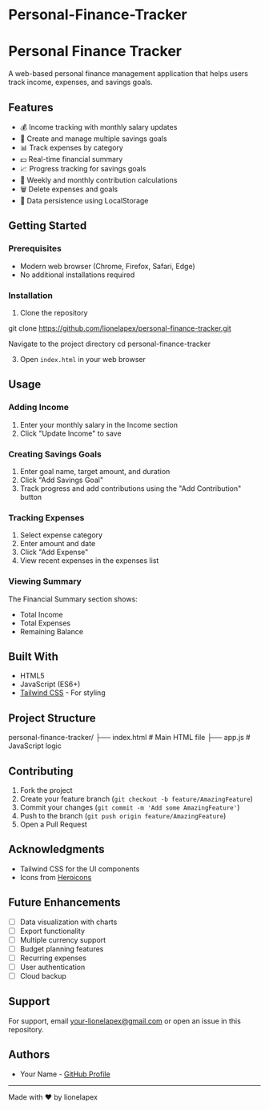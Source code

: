 # Personal-Finance-Tracker
# Personal Finance Tracker

A web-based personal finance management application that helps users track income, expenses, and savings goals.



## Features

- 💰 Income tracking with monthly salary updates
- 🎯 Create and manage multiple savings goals
- 📊 Track expenses by category 
- 💵 Real-time financial summary
- 📈 Progress tracking for savings goals
- 📅 Weekly and monthly contribution calculations
- 🗑️ Delete expenses and goals
- 💾 Data persistence using LocalStorage



## Getting Started

### Prerequisites

- Modern web browser (Chrome, Firefox, Safari, Edge)
- No additional installations required

### Installation

1. Clone the repository

git clone https://github.com/lionelapex/personal-finance-tracker.git

Navigate to the project directory
cd personal-finance-tracker


3. Open `index.html` in your web browser

## Usage

### Adding Income
1. Enter your monthly salary in the Income section
2. Click "Update Income" to save

### Creating Savings Goals
1. Enter goal name, target amount, and duration
2. Click "Add Savings Goal"
3. Track progress and add contributions using the "Add Contribution" button

### Tracking Expenses
1. Select expense category
2. Enter amount and date
3. Click "Add Expense"
4. View recent expenses in the expenses list

### Viewing Summary
The Financial Summary section shows:
- Total Income
- Total Expenses
- Remaining Balance

## Built With

- HTML5
- JavaScript (ES6+)
- [Tailwind CSS](https://tailwindcss.com/) - For styling

## Project Structure
personal-finance-tracker/
├── index.html # Main HTML file
├── app.js # JavaScript logic


## Contributing

1. Fork the project
2. Create your feature branch (`git checkout -b feature/AmazingFeature`)
3. Commit your changes (`git commit -m 'Add some AmazingFeature'`)
4. Push to the branch (`git push origin feature/AmazingFeature`)
5. Open a Pull Request


## Acknowledgments

- Tailwind CSS for the UI components
- Icons from [Heroicons](https://heroicons.com/)

## Future Enhancements

- [ ] Data visualization with charts
- [ ] Export functionality
- [ ] Multiple currency support
- [ ] Budget planning features
- [ ] Recurring expenses
- [ ] User authentication
- [ ] Cloud backup

## Support

For support, email your-lionelapex@gmail.com or open an issue in this repository.

## Authors

- Your Name - [GitHub Profile](https://github.com/lionelapex)

---
Made with ❤️ by lionelapex
